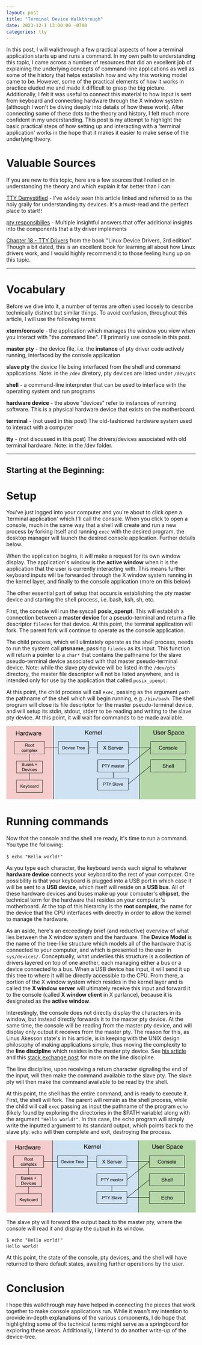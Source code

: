 ```yaml
---
layout: post
title: "Terminal Device Walkthrough"
date: 2023-12-1 13:00:00 -0700
categories: tty
---
```

In this post, I will walkthrough a few practical aspects of how a terminal application starts up and runs a command.  In my own path to understanding this topic, I came across a number of resources that did an excellent job of explaining the underlying concepts of command-line applications as well as some of the history that helps establish how and why this working model came to be. However, some of the practical elements of how it works in practice eluded me and made it difficult to grasp the big picture.  Additionally, I felt it was useful to connect this material to how input is sent from keyboard and connecting hardware through the X window system (although I won't be diving deeply into details of how these work).  After connecting some of these dots to the theory and history, I felt much more confident in my understanding.  This post is my attempt to highlight the basic practical steps of how setting up and interacting with a 'terminal application' works in the hope that it makes it easier to make sense of the underlying theory.

# Valuable Sources

If you are new to this topic, here are a few sources that I relied on in understanding the theory and which explain it far better than I can:

[TTY Demystified][tty-demystified] - I've widely seen this article linked and referred to as the holy graily for understanding tty devices. It's a must-read and the perfect place to start!!

[pty responsibilies][pty-responsibilities] - Multiple insightful answers that offer additional insights into the components that a tty driver implements

[Chapter 18 - TTY Drivers][linux-device-drivers] from the book "Linux Device Drivers, 3rd edition".  Though a bit dated, this is an excellent book for learning all about how Linux drivers work, and I would highly recommend it to those feeling hung up on this topic.

---

# Vocabulary

Before we dive into it, a number of terms are often used loosely to describe technically distinct but similar things.  To avoid confusion, throughout this article, I will use the following terms:

**xterm/console** - the application which manages the window you view when you interact with "the command line".  I'll primarily use console in this post.

**master pty** - the device file, i.e. the **instance** of pty driver code actively running, interfaced by the console application

**slave pty** the device file being interfaced from the shell and command applications.  Note: in the `/dev` diretory, pty devices are listed under `/dev/pts`

**shell** - a command-line interpreter that can be used to interface with the operating system and run programs

**hardware device** - the above "devices" refer to instances of running software.  This is a physical hardware device that exists on the motherboard.

**terminal** - (not used in this post) The old-fashioned hardware system used to interact with a computer

**tty** - (not discussed in this post) The drivers/devices associated with old terminal hardware. Note: in the /dev folder.

---


## Starting at the Beginning:

# Setup

You've just logged into your computer and you're about to click open a 'terminal application' which I'll call the console.  When you click to open a console, much in the same way that a shell will create and run a new process by forking itself and running `exec` with the desired program, the desktop manager will launch the desired console application.  Further details below.

When the application begins, it will make a request for its own window display.  The application's window is the **active window** when it is the application that the user is currently interacting with.  This means further keyboard inputs will be forwarded through the X window system running in the kernel layer, and finally to the console application (more on this below)

The other essential part of setup that occurs is establishing the pty master device and starting the shell process, i.e. bash, ksh, sh, etc.

First, the console will run the syscall **posix_openpt**.  This will establish a connection between a **master device** for a pseudo-terminal and return a file descriptor `filedes` for that device.  At this point, the terminal application will fork.  The parent fork will continue to operate as the console application.

The child process, which will ulimtately operate as the shell process, needs to run the system call **ptsname**, passing `filedes` as its input.  This function will return a pointer to a `char*` that contains the pathname for the slave pseudo-terminal device associated with that master pseudo-terminal device.  Note: while the slave pty device will be listed in the `/dev/pts` directory, the master file descriptor will not be listed anywhere, and is intended only for use by the application that called `posix_openpt`.

At this point, the child process will call `exec`, passing as the argument `path` the pathname of the shell which will begin running, e.g. `/bin/bash`.  The shell program will close its file descriptor for the master pseudo-terminal device, and will setup its stdin, stdout, stderr to be reading and writing to the slave pty device.  At this point, it will wait for commands to be made available.

![image](/assets/terminal-devices/terminal-diagram.png)

# Running commands

Now that the console and the shell are ready, it's time to run a command.  You type the following: 

`$ echo "Hello world!"`

As you type each character, the keyboard sends each signal to whatever **hardware device** connects your keyboard to the rest of your computer.  One possibility is that your keyboard is plugged into a USB port in which case it will be sent to a **USB device**, which itself will reside on a **USB bus**.  All of these hardware devices and buses make up your computer's **chipset**, the technical term for the hardware that resides on your computer's motherboard.  At the top of this hierarchy is the **root complex**, the name for the device that the CPU interfaces with directly in order to allow the kernel to manage the hardware.

As an aside, here's an exceedingly brief (and reductive) overview of what lies between the X window system and the hardware.  The **Device Model** is the name of the tree-like structure which models all of the hardware that is connected to your computer, and which is presented to the user in `sys/devices/`.  Conceptually, what underlies this structure is a collection of drivers layered on top of one another, each managing either a bus or a device connected to a bus. When a USB device has input, it will send it up this tree to where it will be directly accessible to the CPU.  From there, a portion of the X window system which resides in the kernel layer and is called the **X window server** will ultimately receive this input and forward it to the console (called **X window client** in X parlance), because it is designated as the **active window**.  

Interestingly, the console does not directly display the characters in its window, but instead directly forwards it to the master pty device.  At the same time, the console will be reading from the master pty device, and will display only output it receives from the master pty.  The reason for this, as Linus Akesson state's in his article, is in keeping with the UNIX design philosophy of making applications simple, thus moving the complexity to the **line discipline** which resides in the master pty device.  See [his article][tty-demystified] and this [stack exchange post][pty-responsibilities] for more on the line discipline.

The line discipline, upon receiving a return character signaling the end of the input, will then make the command available to the slave pty.  The slave pty will then make the command available to be read by the shell.  

At this point, the shell has the entire command, and is ready to execute it.  First, the shell will fork.  The parent will remain as the shell process, while the child will call `exec` passing as input the pathname of the program `echo` (likely found by exploring the directories in the $PATH variable) along with the argument `"Hello world!"`.  In this case, the echo program will simply write the inputted argument to its standard output, which points back to the slave pty.  `echo` will then complete and exit, destroying the process.

![image](/assets/terminal-devices/terminal-diagram-echo.png)

The slave pty will forward the output back to the master pty, where the console will read it and display the output in its window.  

```
$ echo "Hello world!"
Hello world!
```

At this point, the state of the console, pty devices, and the shell will have returned to there default states, awaiting further operations by the user.


# Conclusion

I hope this walkthrough may have helped in connecting the pieces that work together to make console applications run.  While it wasn't my intention to provide in-depth explanations of the various components, I do hope that highlighting some of the technical terms might serve as a springboard for exploring these areas.  Additionally, I intend to do another write-up of the device-tree.





[tty-demystified]: https://www.linusakesson.net/programming/tty/

[pty-responsibilities]: https://unix.stackexchange.com/questions/117981/what-are-the-responsibilities-of-each-pseudo-terminal-pty-component-software

[linux-device-drivers]: https://www.oreilly.com/library/view/linux-device-drivers/0596005903/ch18.html